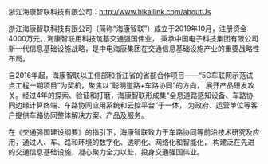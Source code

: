 浙江海康智联科技有限公司：http://www.hikailink.com/aboutUs

 浙江海康智联科技有限公司（简称“海康智联”）成立于2019年10月，注册资金4000万元。海康智联用科技筑基交通强国伟业，                秉承中国电子科技集团有限公司新一代信息基础设施战略，是中电海康集团在交通信息基础设施产业的重要战略性布局。

   自2016年起，海康智联以工信部和浙江省的省部合作项目——“5G车联网示范试点工程一期项目”为契机，聚焦以“聪明道路+车路协同”的方向，                展开产品研发攻关。经过4年的探索、验证和打磨，海康智联形成集“全息道路感知设备、车路协同边缘计算终端、车路协同应用系统和云控平台”于一体，                为政府、运营单位等客户提供车路协同整体解决方案、产品及服务。

   在《交通强国建设纲要》的指引下，海康智联致力于车路协同等前沿技术研究及应用，通过人、车、路和环境的数字化、透明化、网络化和智能化，                构建泛在先进的交通信息基础设施，凝心聚力全力以赴，投身交通强国伟业。